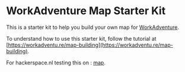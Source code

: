 # WorkAdventure Map Starter Kit

This is a starter kit to help you build your own map for [WorkAdventure](https://workadventu.re).

To understand how to use this starter kit, follow the tutorial at [https://workadventu.re/map-building](https://workadventu.re/map-building).

For hackerspace.nl testing this on : [map](https://play.workadventu.re/_/global/hackerspacesnl.github.io/workadventure_nl/map.json).